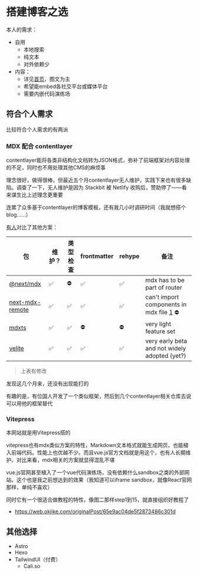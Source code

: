 # 搭建博客之选

本人的需求：

- 自用
  - 本地搜索
  - 纯文本
  - 对外依赖少
- 内容：
  - 详见[首页](/)，图文为主
  - 希望能embed各社交平台或媒体平台
  - 需要内嵌代码演练场

## 符合个人需求

比较符合个人需求的有两派

### MDX 配合 contentlayer


contentlayer能将各类非结构化文档转为JSON格式，弥补了前端框架对内容处理的不足，同时也不用处理其他CMS的麻烦事

理念很好，做得很棒，但最近五个月contentlayer无人维护，实践下来也有很多缺陷。调查了一下，无人维护是因为 Stackbit 被 Netlify 收购后，赞助停了——看来谋生比上述理念更重要

连累了众多基于contentlayer的博客模板，还有我几小时调研时间（我就想搭个blog……）

[有人](https://github.com/contentlayerdev/contentlayer/issues/429#issuecomment-1974928678)对比了其他方案：

| 包                                                                                                                         | 维护？ | 类型检查 | frontmatter | rehype | 备注                                                                                                                         |
|---------------------------------------------------------------------------------------------------------------------------|-----|------|-------------|--------|----------------------------------------------------------------------------------------------------------------------------|
| [@next/mdx](https://github.com/vercel/next.js)                                                                            | ✅   | ⛔️   | ✅           | ✅      | mdx has to be part of router                                                                                               |
| [next-mdx-remote](https://github.com/hashicorp/next-mdx-remote#react-server-components-rsc--nextjs-app-directory-support) | ✅   | ✅    | ✅           | ✅      | can't import components in mdx file [1](https://github.com/hashicorp/next-mdx-remote?tab=readme-ov-file#import--export) ⛔️ |
| [mdxts](https://github.com/souporserious/mdxts/)                                                                          | ✅   | ✅    | ⛔️          | ⛔️     | very light feature set                                                                                                     |
| [velite](https://github.com/zce/velite)                                                                                   | ✅   | ✅    | ✅           | ✅      | very early beta and not widely adopted (yet?)                                                                              |

> 上表有修改

发现这几个月来，还没有出现能打的

有趣的是，有位国人开发了一个类似框架，然后到几个contentlayer相关仓库去说可以用他的框架替代

### Vitepress

[//]: # (TODO 整理)

本网站就是用Vitepress搭的

vitepress也有mdx类似方案的特性，Markdown文本格式就能生成网页，也能植入前端代码。性能上也优越不少。而且vue.js官方文档就是用这个，也有人长期维护。对比来看，mdx相关的方案就显得混乱不堪

vue.js官网甚至植入了一个vue代码演练场，没有依赖什么sandbox之类的外部网站。这个也是我之前想达到的效果（我知道可以iframe sandbox，就像React官网那样，单纯不喜欢）

同时它有一个很适合做教程的特性，像图二那样step1到15，就直接组织好教程了

- https://web.okjike.com/originalPost/65e9ac04de5f2873486c301d

## 其他选择

- Astro
- Hexo
- TailwindUI（付费）
  - Cali.so
